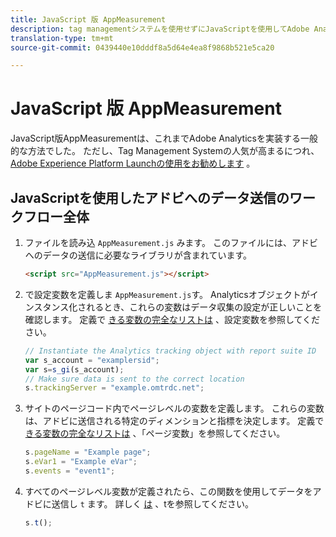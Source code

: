 ```yaml
---
title: JavaScript 版 AppMeasurement
description: tag managementシステムを使用せずにJavaScriptを使用してAdobe Analyticsを実装する方法を説明します。
translation-type: tm+mt
source-git-commit: 0439440e10dddf8a5d64e4ea8f9868b521e5ca20

---
```



# JavaScript 版 AppMeasurement

JavaScript版AppMeasurementは、これまでAdobe Analyticsを実装する一般的な方法でした。 ただし、Tag Management Systemの人気が高まるにつれ、 [Adobe Experience Platform Launchの使用をお勧めします](../launch/overview.md) 。

## JavaScriptを使用したアドビへのデータ送信のワークフロー全体

1. ファイルを読み込 `AppMeasurement.js` みます。 このファイルには、アドビへのデータの送信に必要なライブラリが含まれています。

   ```html
   <script src="AppMeasurement.js"></script>
   ```

2. で設定変数を定義しま `AppMeasurement.js`す。 Analyticsオブジェクトがインスタンス化されるとき、これらの変数はデータ収集の設定が正しいことを確認します。 定義で [きる変数の完全なリストは](../vars/config-vars/configuration-variables.md) 、設定変数を参照してください。

   ```js
   // Instantiate the Analytics tracking object with report suite ID
   var s_account = "examplersid";
   var s=s_gi(s_account);
   // Make sure data is sent to the correct location
   s.trackingServer = "example.omtrdc.net";
   ```

3. サイトのページコード内でページレベルの変数を定義します。 これらの変数は、アドビに送信される特定のディメンションと指標を決定します。 定義で [きる変数の完全なリストは](../vars/page-vars/page-variables.md) 、「ページ変数」を参照してください。

   ```js
   s.pageName = "Example page";
   s.eVar1 = "Example eVar";
   s.events = "event1";
   ```

4. すべてのページレベル変数が定義されたら、この関数を使用してデータをアドビに送信し `t` ます。 詳しく [は](../vars/functions/t.md) 、tを参照してください。

   ```js
   s.t();
   ```
